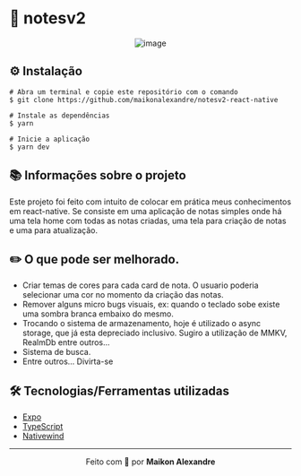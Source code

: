 # :page_facing_up: notesv2 
<div align="center">
  
![image](https://user-images.githubusercontent.com/86725282/215838044-57e09d65-4a10-4edd-b442-d65a52b2026e.png)
  
</div>

## ⚙️ Instalação
```
# Abra um terminal e copie este repositório com o comando
$ git clone https://github.com/maikonalexandre/notesv2-react-native
```
```
# Instale as dependências
$ yarn

# Inicie a aplicação
$ yarn dev
```

## 📚 Informações sobre o projeto
Este projeto foi feito com intuito de colocar em prática meus conhecimentos em react-native. Se consiste em uma aplicação de notas simples onde há uma tela home com todas as notas criadas, uma tela para criação de notas e uma para atualização.



## :pencil2: O que pode ser melhorado.
- Criar temas de cores para cada card de nota. O usuario poderia selecionar uma cor no momento da criação das notas.
- Remover alguns micro bugs visuais, ex: quando o teclado sobe existe uma sombra branca embaixo do mesmo.
- Trocando o sistema de armazenamento, hoje é utilizado o async storage, que já esta depreciado inclusivo. Sugiro a utilização de MMKV, RealmDb entre outros...
- Sistema de busca.
- Entre outros... Divirta-se

## 🛠️ Tecnologias/Ferramentas utilizadas

* [Expo](https://docs.expo.dev/)
* [TypeScript](https://www.typescriptlang.org/)
* [Nativewind](https://www.nativewind.dev/)

<hr>
<p align="center">Feito com 💙 por <strong>Maikon Alexandre</strong></p>
